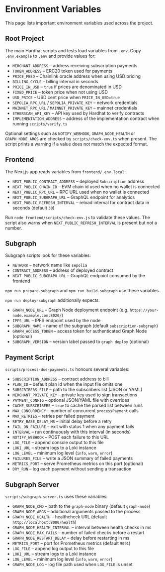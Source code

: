 # Environment Variables

This page lists important environment variables used across the project.

## Root Project

The main Hardhat scripts and tests load variables from `.env`.
Copy `.env.example` to `.env` and provide values for:

- `MERCHANT_ADDRESS` – address receiving subscription payments
- `TOKEN_ADDRESS` – ERC20 token used for payments
- `PRICE_FEED` – Chainlink oracle address when using USD pricing
- `BILLING_CYCLE` – billing interval in seconds
- `PRICE_IN_USD` – `true` if prices are denominated in USD
- `FIXED_PRICE` – token price when not using USD
- `USD_PRICE` – USD cent price when `PRICE_IN_USD=true`
- `SEPOLIA_RPC_URL` / `SEPOLIA_PRIVATE_KEY` – network credentials
- `MAINNET_RPC_URL` / `MAINNET_PRIVATE_KEY` – mainnet credentials
- `ETHERSCAN_API_KEY` – API key used by Hardhat to verify contracts
- `IMPLEMENTATION_ADDRESS` – address of the implementation contract when running `scripts/verify.ts`

Optional settings such as `NOTIFY_WEBHOOK`, `GRAPH_NODE_HEALTH` or
`GRAPH_NODE_ARGS` are checked by `scripts/check-env.ts` when present.
The script prints a warning if a value does not match the expected format.

## Frontend

The Next.js app reads variables from `frontend/.env.local`:

- `NEXT_PUBLIC_CONTRACT_ADDRESS` – deployed `Subscription` address
- `NEXT_PUBLIC_CHAIN_ID` – EVM chain id used when no wallet is connected
- `NEXT_PUBLIC_RPC_URL` – RPC URL used when no wallet is connected
- `NEXT_PUBLIC_SUBGRAPH_URL` – GraphQL endpoint for analytics
- `NEXT_PUBLIC_REFRESH_INTERVAL` – reload interval for contract data in seconds (default `30`)

Run `node frontend/scripts/check-env.js` to validate these values. The script
also warns when `NEXT_PUBLIC_REFRESH_INTERVAL` is present but not a number.

## Subgraph

Subgraph scripts look for these variables:

- `NETWORK` – network name like `sepolia`
- `CONTRACT_ADDRESS` – address of deployed contract
- `NEXT_PUBLIC_SUBGRAPH_URL` – GraphQL endpoint consumed by the frontend

`npm run prepare-subgraph` and `npm run build-subgraph` use these variables.

`npm run deploy-subgraph` additionally expects:

- `GRAPH_NODE_URL` – Graph Node deployment endpoint (e.g. `https://your-node.example.com:8020/`)
- `IPFS_URL` – IPFS endpoint used by the node
- `SUBGRAPH_NAME` – name of the subgraph (default `subscription-subgraph`)
- `GRAPH_ACCESS_TOKEN` – access token for authenticated Graph Node (optional)
- `SUBGRAPH_VERSION` – version label passed to `graph deploy` (optional)

## Payment Script

`scripts/process-due-payments.ts` honours several variables:

- `SUBSCRIPTION_ADDRESS` – contract address to bill
- `PLAN_ID` – default plan id when the input file omits one
- `SUBSCRIBERS_FILE` – path to the subscribers list (JSON or YAML)
- `MERCHANT_PRIVATE_KEY` – private key used to sign transactions
- `PAYMENT_CONFIG` – optional JSON/YAML file with overrides
- `CACHE_SUBSCRIBERS` – `true` to cache the parsed list between runs
- `MAX_CONCURRENCY` – number of concurrent `processPayment` calls
- `MAX_RETRIES` – retries per failed payment
- `RETRY_BASE_DELAY_MS` – initial delay before a retry
- `FAIL_ON_FAILURE` – exit with status 1 when any payment fails
- `INTERVAL` – run continuously with this interval (in seconds)
- `NOTIFY_WEBHOOK` – POST each failure to this URL
- `LOG_FILE` – append console output to this file
- `LOKI_URL` – stream logs to a Loki instance
- `LOG_LEVEL` – minimum log level (`info`, `warn`, `error`)
- `FAILURES_FILE` – write a JSON summary of failed payments
- `METRICS_PORT` – serve Prometheus metrics on this port (optional)
- `DRY_RUN` – log each payment without sending a transaction

## Subgraph Server

`scripts/subgraph-server.ts` uses these variables:

- `GRAPH_NODE_CMD` – path to the `graph-node` binary (default `graph-node`)
- `GRAPH_NODE_ARGS` – additional arguments passed to the process
- `GRAPH_NODE_HEALTH` – healthcheck URL (default `http://localhost:8000/health`)
- `GRAPH_NODE_HEALTH_INTERVAL` – interval between health checks in ms
- `GRAPH_NODE_MAX_FAILS` – number of failed checks before a restart
- `GRAPH_NODE_RESTART_DELAY` – delay before restarting in ms
- `METRICS_PORT` – port for Prometheus metrics (default `9091`)
- `LOG_FILE` – append log output to this file
- `LOKI_URL` – stream logs to a Loki instance
- `LOG_LEVEL` – minimum log level (`info`, `warn`, `error`)
- `GRAPH_NODE_LOG` – log file path used when `LOG_FILE` is unset
